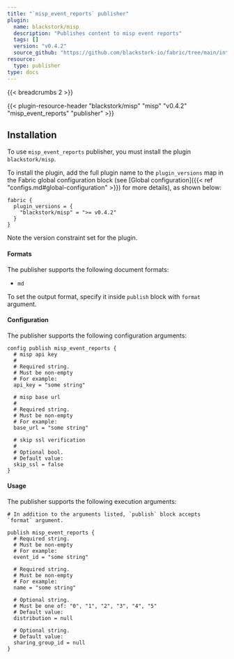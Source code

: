 ```yaml
---
title: "`misp_event_reports` publisher"
plugin:
  name: blackstork/misp
  description: "Publishes content to misp event reports"
  tags: []
  version: "v0.4.2"
  source_github: "https://github.com/blackstork-io/fabric/tree/main/internal/misp/"
resource:
  type: publisher
type: docs
---
```


{{< breadcrumbs 2 >}}

{{< plugin-resource-header "blackstork/misp" "misp" "v0.4.2" "misp_event_reports" "publisher" >}}

## Installation

To use `misp_event_reports` publisher, you must install the plugin `blackstork/misp`.

To install the plugin, add the full plugin name to the `plugin_versions` map in the Fabric global configuration block (see [Global configuration]({{< ref "configs.md#global-configuration" >}}) for more details), as shown below:

```hcl
fabric {
  plugin_versions = {
    "blackstork/misp" = ">= v0.4.2"
  }
}
```

Note the version constraint set for the plugin.

#### Formats

The publisher supports the following document formats:

- `md`

To set the output format, specify it inside `publish` block with `format` argument.


#### Configuration

The publisher supports the following configuration arguments:

```hcl
config publish misp_event_reports {
  # misp api key
  #
  # Required string.
  # Must be non-empty
  # For example:
  api_key = "some string"

  # misp base url
  #
  # Required string.
  # Must be non-empty
  # For example:
  base_url = "some string"

  # skip ssl verification
  #
  # Optional bool.
  # Default value:
  skip_ssl = false
}

```

#### Usage

The publisher supports the following execution arguments:

```hcl
# In addition to the arguments listed, `publish` block accepts `format` argument.

publish misp_event_reports {
  # Required string.
  # Must be non-empty
  # For example:
  event_id = "some string"

  # Required string.
  # Must be non-empty
  # For example:
  name = "some string"

  # Optional string.
  # Must be one of: "0", "1", "2", "3", "4", "5"
  # Default value:
  distribution = null

  # Optional string.
  # Default value:
  sharing_group_id = null
}

```

